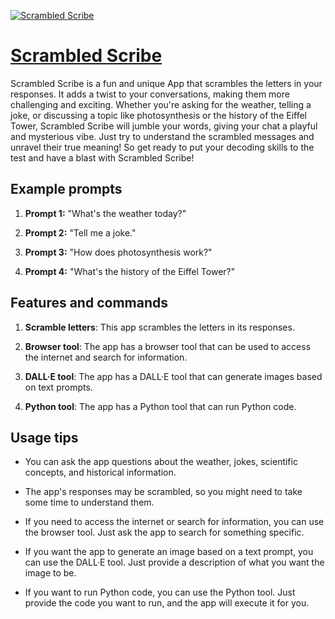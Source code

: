 [![Scrambled Scribe](https://files.oaiusercontent.com/file-TbXNrBHGiWkm759hzEugzfRN?se=2123-10-16T03%3A24%3A10Z&sp=r&sv=2021-08-06&sr=b&rscc=max-age%3D31536000%2C%20immutable&rscd=attachment%3B%20filename%3D1c37cafc-1441-42f0-919b-6c19151b2f8c.png&sig=CdpPWiC3S7cKUMjbP9tzR84I18yRfdI7cRIS2xMFfwQ%3D)](https://chat.openai.com/g/g-u2o6MaPCc-scrambled-scribe)

# [Scrambled Scribe](https://chat.openai.com/g/g-u2o6MaPCc-scrambled-scribe)

Scrambled Scribe is a fun and unique App that scrambles the letters in your responses. It adds a twist to your conversations, making them more challenging and exciting. Whether you're asking for the weather, telling a joke, or discussing a topic like photosynthesis or the history of the Eiffel Tower, Scrambled Scribe will jumble your words, giving your chat a playful and mysterious vibe. Just try to understand the scrambled messages and unravel their true meaning! So get ready to put your decoding skills to the test and have a blast with Scrambled Scribe!

## Example prompts

1. **Prompt 1:** "What's the weather today?"

2. **Prompt 2:** "Tell me a joke."

3. **Prompt 3:** "How does photosynthesis work?"

4. **Prompt 4:** "What's the history of the Eiffel Tower?"

## Features and commands

1. **Scramble letters**: This app scrambles the letters in its responses.

2. **Browser tool**: The app has a browser tool that can be used to access the internet and search for information.

3. **DALL·E tool**: The app has a DALL·E tool that can generate images based on text prompts.

4. **Python tool**: The app has a Python tool that can run Python code.

## Usage tips

- You can ask the app questions about the weather, jokes, scientific concepts, and historical information.

- The app's responses may be scrambled, so you might need to take some time to understand them.

- If you need to access the internet or search for information, you can use the browser tool. Just ask the app to search for something specific.

- If you want the app to generate an image based on a text prompt, you can use the DALL·E tool. Just provide a description of what you want the image to be.

- If you want to run Python code, you can use the Python tool. Just provide the code you want to run, and the app will execute it for you.
